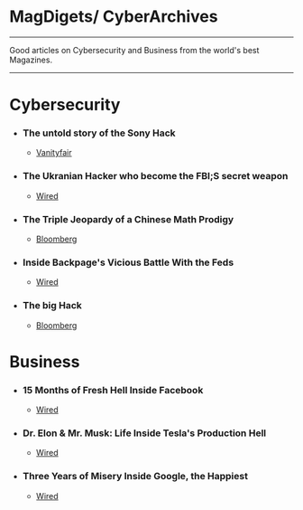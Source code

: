 # MagDigets/ CyberArchives
<hr>
Good articles on Cybersecurity and Business from the world's best Magazines.
<hr>

# Cybersecurity

- ### The untold story of the Sony Hack
	- [Vanityfair](https://www.vanityfair.com/news/2019/10/the-untold-story-of-the-sony-hack)

- ### The Ukranian Hacker who become the FBI;S secret weapon
	- [Wired](https://www.wired.com/2016/05/maksym-igor-popov-fbi/)

- ### The Triple Jeopardy of a Chinese Math Prodigy
	- [Bloomberg](https://www.bloomberg.com/news/features/2018-11-19/the-triple-jeopardy-of-ke-xu-a-chinese-hedge-fund-quant)

- ### Inside Backpage's Vicious Battle With the Feds
	- [Wired](https://www.wired.com/story/inside-backpage-vicious-battle-feds/)

- ### The big Hack
	- [Bloomberg](https://www.bloomberg.com/news/features/2018-10-04/the-big-hack-how-china-used-a-tiny-chip-to-infiltrate-america-s-top-companies)
# Business

- ### 15 Months of Fresh Hell Inside Facebook
	- [Wired](https://www.wired.com/story/facebook-mark-zuckerberg-15-months-of-fresh-hell/)

- ### Dr. Elon & Mr. Musk: Life Inside Tesla's Production Hell
	- [Wired](https://www.wired.com/story/elon-musk-tesla-life-inside-gigafactory/)

- ### Three Years of Misery Inside Google, the Happiest
	- [Wired](https://www.wired.com/story/inside-google-three-years-misery-happiest-company-tech/)

